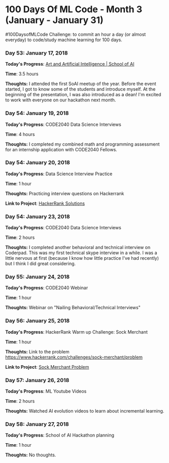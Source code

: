 # 100 Days Of ML Code - Month 3 (January  - January 31)
 #100DaysofMLCode Challenge: to commit an hour a day (or almost everyday) to code/study machine learning for 100 days.

### Day 53: January 17, 2018

**Today's Progress**: [Art and Artificial Intelligence | School of AI](https://www.meetup.com/san-francisco-school-of-ai/events/257387650/)

**Time**: 3.5 hours

**Thoughts:** I attended the first SoAI meetup of the year. Before the event started, I got to know some of the students and introduce myself. At the beginning of the presentation, I was also introduced as a dean! I'm excited to work with everyone on our hackathon next month.


### Day 54: January 19, 2018

**Today's Progress**: CODE2040 Data Science Interviews

**Time**: 4 hours

**Thoughts:** I completed my combined math and programming assessment for an internship application with CODE2040 Fellows.


### Day 54: January 20, 2018

**Today's Progress**: Data Science Interview Practice

**Time**: 1 hour

**Thoughts:** Practicing interview questions on Hackerrank

**Link to Project**: [HackerRank Solutions](https://github.com/carlymichele/Coding-Solutions/tree/master/HackerRank)


### Day 54: January 23, 2018

**Today's Progress**: CODE2040 Data Science Interviews

**Time**: 2 hours

**Thoughts:** I completed another behavioral and technical interview on Coderpad. This was my first technical skype interview in a while. I was a little nervous at first (because I know how little practice I've had recently) but I think I did great considering.


### Day 55: January 24, 2018

**Today's Progress**: CODE2040 Webinar

**Time**: 1 hour

**Thoughts:** Webinar on "Nailing Behavioral/Technical Interviews"


### Day 56: January 25, 2018

**Today's Progress**: HackerRank Warm up Challenge: Sock Merchant

**Time**: 1 hour

**Thoughts:** Link to the problem https://www.hackerrank.com/challenges/sock-merchant/problem

**Link to Project**: [Sock Merchant Problem](https://github.com/carlymichele/Coding-Solutions/blob/master/HackerRank/Sock-Merchant.py)


### Day 57: January 26, 2018

**Today's Progress**: ML Youtube Videos

**Time**: 2 hours

**Thoughts:** Watched AI evolution videos to learn about incremental learning.


### Day 58: January 27, 2018

**Today's Progress**: School of AI Hackathon planning

**Time**: 1 hour

**Thoughts:** No thoughts.

<!--
### Day 59: January 28, 2018

**Today's Progress**: Code 2040 - Grid Illumination | Dropbox Challenge

**Time**: 1.5 hours

**Thoughts:** Link to the problem https://www.hackerrank.com/challenges/sock-merchant/problem

**Link to Project**: [Sock Merchant Problem](https://github.com/carlymichele/Coding-Solutions/blob/master/HackerRank/Sock-Merchant.py) -->
